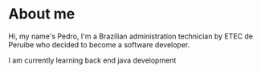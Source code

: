 <h1> About me </h1>

<p> Hi, my name's Pedro, I'm a Brazilian administration technician by ETEC de Peruíbe who decided to become a software developer. </p>
<p> I am currently learning back end java development </p>
